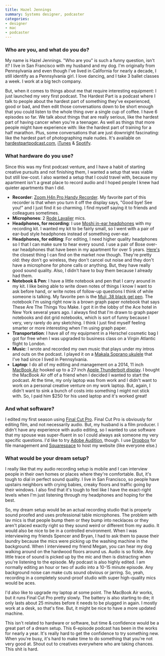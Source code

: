 ```yaml
---
title: Hazel Jennings
summary: Systems designer, podcaster 
categories:
- designer
- mac
- podcaster
---
```


### Who are you, and what do you do?

My name is Hazel Jennings. "Who are you" is such a funny question, isn't it? I live in San Francisco with my husband and my dog. I'm originally from Pennsylvania and even though I've lived in California for nearly a decade, I still identify as a Pennsylvania girl. I love dancing, and I take 3 ballet classes a week. I work at a big tech company.

But, when it comes to things about me that require interesting equipment: I just launched my very first podcast. The Hardest Part is a podcast where I talk to people about the hardest part of something they've experienced, good or bad, and then edit those conversations down to be short enough that you could listen to the whole thing over a single cup of coffee. I have 6 episodes so far. We talk about things that are really serious, like the hardest part of having cancer when you're a teenager. As well as things that more people might have experience with: like the hardest part of training for a half marathon. Plus, some conversations that are just downright fascinating: like the hardest part of photographing male nudes. It's available on [hardestpartpodcast.com](https://www.hardestpartpodcast.com/ "Hazel's podcast."), [iTunes][] & [Spotify][].

### What hardware do you use?

Since this was my first podcast venture, and I have a habit of starting creative pursuits and not finishing them, I wanted a setup that was viable but still low-cost. I also wanted a setup that I could travel with, because my apartment isn't a great place to record audio and I hoped people I knew had quieter apartments than I did. 

- **Recorder**: [Zoom H4n Pro Handy Recorder][h4n-pro]. My favorite part of this recorder is that when you turn it off the display says, "Good bye! See you!" and I just find it so charming. I find myself saying it to friends and colleagues sometimes. 
- **Microphones**: 2 [Rode Lavalier][lavalier] mics.
- **Headphones, for recording**: I use [Moshi in-ear headphones][vortex-2] with my recording kit. I wanted my kit to be fairly small, so I went with a pair of ear-bud style headphones instead of something over-ear.
- **Headphones, for editing**: For editing, I need higher quality headphones so I that I can make sure to hear every sound. I use a pair of Bose over-ear headphones that have been in my apartment for over 5 years. [Here's][quietcomfort-25] the closest thing I can find on the market now though. They're pretty old: they don't go wireless, they don't cancel out noise and they don't have a microphone for phone calls or anything. But, they have really good sound quality. Also, I didn't have to buy them because I already had them. 
- **Notebook & Pen**: I have a little notebook and pen that I carry around in my kit. I like being able to write down notes of things I know I want to ask before hand, or write notes of follow-up questions I think of while someone is talking. My favorite pen is the [Muji .38 black gel pen][gel-ink-ballpoint]. The notebook I'm using right now is a brown graph paper notebook that says These Are The Things You Make. I got it in the lobby of the Ace hotel in New York several years ago. I always find that I'm drawn to graph paper notebooks and dot grid notebooks, which is sort of funny because I very, very rarely do any sketching. I think I just find myself feeling smarter or more interesting when I'm using graph paper. 
- **Transportation**: I have all of my equipment in a Herschel cosmetic bag I got for free when I was upgraded to business class on a Virgin Atlantic flight to London. 
- **Music**: I wrote and recorded my own music that plays under my intros and outs on the podcast. I played it on a [Makala Soprano ukulele][makala-soprano] that I've had since I lived in Pennsylvania.
- **Laptop**: I do all of my editing and management on a 2014, 11 inch [MacBook Air][macbook-air] hooked up to a 27 inch [Apple Thunderbolt display][thunderbolt-display]. I bought the MacBook Air off of a friend when I decided I wanted to start the podcast. At the time, my only laptop was from work and I didn't want to work on a personal creative venture on my work laptop. But, again, I didn't want to sink a bunch of costs into something I might not stick with. So, I paid him $250 for his used laptop and it's worked great! 

### And what software?

I edited my first season using [Final Cut Pro][final-cut-pro]. Final Cut Pro is obviously for editing film, and not necessarily audio. But, my husband is a film producer. I didn't have any experience with audio editing, so I wanted to use software that my spouse was super-fluent in so I could always ask someone my very specific questions. I'd like to try [Adobe Audition][audition], though. I use [Dropbox][] for file management and [Squarespace][] to host my website (like everyone else.) 

### What would be your dream setup?

I really like that my audio recording setup is mobile and I can interview people in their own homes or places where they're comfortable. But, it's tough to dial in perfect sound quality. I live in San Francisco, so people have upstairs neighbors with crying babies, creaky floors and traffic going by their windows. I also find that it's tough to feel like I have the exact-right levels when I'm just listening through my headphones and hoping for the best. 

So, my dream setup would be an actual recording studio that is properly sound proofed and uses professional table microphones. The problem with lav mics is that people bump them or they bump into necklaces or they aren't placed exactly right so they sound weird or different from my audio. It would also be nice to be in a controlled environment. When I was interviewing my friends Spencer and Bryan, I had to ask them to pause their laundry because the mics were picking up the washing machine in the background. When I interviewed my friend Megan, you can hear my dog walking around on the hardwood floors around us. Audio is so fickle. Any little trace of sound is picked up by the mic and then is distracting when you're listening to the episode. My podcast is also highly edited. I am normally editing an hour or two of audio into a 10-15 minute episode. Any background noise can make cuts sound obvious or jarring. So, yeah, recording in a completely sound-proof studio with super high-quality mics would be aces. 

I'd also like to upgrade my laptop at some point. The MacBook Air works, but it runs Final Cut Pro pretty slowly. The battery is also starting to die; it only lasts about 25 minutes before it needs to be plugged in again. I mostly work at a desk, so that's fine. But, it might be nice to have a more updated machine. 

This isn't related to hardware or software, but time & confidence would be a great part of a dream setup. This 6-episode podcast has been in the works for nearly a year. It's really hard to get the confidence to try something new. When you're busy, it's hard to make time to do something that you're not very good at. Shout out to creatives everywhere who are taking chances. This shit is hard.

[audition]: https://creative.adobe.com/products/audition "An audio editing software suite."
[dropbox]: https://www.dropbox.com/ "Online syncing and storage."
[final-cut-pro]: https://en.wikipedia.org/wiki/Final_Cut_Pro "A nonlinear video editor."
[gel-ink-ballpoint]: https://www.muji.us/store/stationery/pen-pencils/capped-gel-ink.html "A ball-point pen."
[h4n-pro]: https://www.zoom-na.com/products/field-video-recording/field-recording/zoom-h4n-pro-handy-recorder "A digital audio recorder."
[itunes]: https://www.apple.com/itunes/ "A jukebox application and online store."
[lavalier]: http://www.rodemic.com/microphones/lavalier/ "A lapel microphone."
[macbook-air]: https://www.apple.com/macbook-air/ "A very thin laptop."
[makala-soprano]: https://kalabrand.com/collections/makala-classic/products/mk-s "A ukulele."
[quietcomfort-25]: https://www.bose.com/en_us/products/headphones/over_ear_headphones/quietcomfort-25-acoustic-noise-cancelling-headphones-apple-devices.html "Noise-cancelling headphones."
[spotify]: https://www.spotify.com/us/ "A music streaming service."
[squarespace]: https://www.squarespace.com/ "A site hosting/creation service."
[thunderbolt-display]: https://www.apple.com/displays/ "A Thunderbolt-powered monitor."
[vortex-2]: https://www.moshi.com/en/product/vortex-2/light-steel "In-ear headphones."
